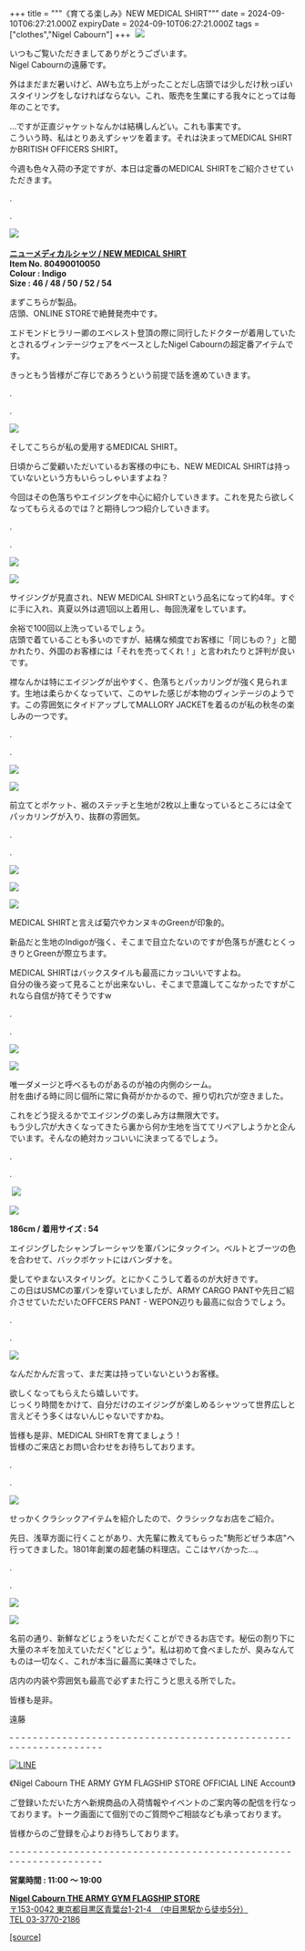 +++
title = """《育てる楽しみ》NEW MEDICAL SHIRT"""
date = 2024-09-10T06:27:21.000Z
expiryDate = 2024-09-10T06:27:21.000Z
tags = ["clothes","Nigel Cabourn"]
+++
 ![](https://cdn.shopify.com/s/files/1/0094/9295/5196/files/IMG_2478_480x480.jpg?v=1725871578)

いつもご覧いただきましてありがとうございます。  
Nigel Cabournの遠藤です。

外はまだまだ暑いけど、AWも立ち上がったことだし店頭では少しだけ秋っぽいスタイリングをしなければならない。これ、販売を生業にする我々にとっては毎年のことです。

…ですが正直ジャケットなんかは結構しんどい。これも事実です。  
こういう時、私はとりあえずシャツを着ます。それは決まってMEDICAL SHIRTかBRITISH OFFICERS SHIRT。

今週も色々入荷の予定ですが、本日は定番のMEDICAL SHIRTをご紹介させていただきます。

.

.

![](https://cdn.shopify.com/s/files/1/0094/9295/5196/files/IMG_2355_e6b2a213-12cb-49ad-a363-06f31156a580_480x480.jpg?v=1725871579) 

[**ニューメディカルシャツ / NEW MEDICAL SHIRT**](https://cabourn.jp/products/80490010050)  
**Item No. 80490010050**  
**Colour : Indigo**  
**Size : 46 / 48 / 50 / 52 / 54**

まずこちらが製品。  
店頭、ONLINE STOREで絶賛発売中です。

エドモンドヒラリー卿のエベレスト登頂の際に同行したドクターが着用していたとされるヴィンテージウェアをベースとしたNigel Cabournの超定番アイテムです。

きっともう皆様がご存じであろうという前提で話を進めていきます。

.

.

![](https://cdn.shopify.com/s/files/1/0094/9295/5196/files/IMG_2354_fbe76d57-af1d-40cb-b6bc-c6e1202c42b5_480x480.jpg?v=1725871579)

そしてこちらが私の愛用するMEDICAL SHIRT。

日頃からご愛顧いただいているお客様の中にも、NEW MEDICAL SHIRTは持っていないという方もいらっしゃいますよね？

今回はその色落ちやエイジングを中心に紹介していきます。これを見たら欲しくなってもらえるのでは？と期待しつつ紹介していきます。

.

.

![](https://cdn.shopify.com/s/files/1/0094/9295/5196/files/IMG_2545_59eeabcb-acc8-4292-966b-59acc9100636_480x480.jpg?v=1725871579)

![](https://cdn.shopify.com/s/files/1/0094/9295/5196/files/IMG_2518_480x480.jpg?v=1725871579)

サイジングが見直され、NEW MEDICAL SHIRTという品名になって約4年。すぐに手に入れ、真夏以外は週1回以上着用し、毎回洗濯をしています。

余裕で100回以上洗っているでしょう。  
店頭で着ていることも多いのですが、結構な頻度でお客様に「同じもの？」と聞かれたり、外国のお客様には「それを売ってくれ！」と言われたりと評判が良いです。

襟なんかは特にエイジングが出やすく、色落ちとパッカリングが強く見られます。生地は柔らかくなっていて、このヤレた感じが本物のヴィンテージのようです。この雰囲気にタイドアップしてMALLORY JACKETを着るのが私の秋冬の楽しみの一つです。

.

.

![](https://cdn.shopify.com/s/files/1/0094/9295/5196/files/IMG_2513_b1d1fc27-54fd-43e3-a64f-a4bab624abed_480x480.jpg?v=1725871580)

![](https://cdn.shopify.com/s/files/1/0094/9295/5196/files/IMG_2527_3a6f5f5a-27a6-4b0f-b7a7-ecd276038a75_480x480.jpg?v=1725871579)

前立てとポケット、裾のステッチと生地が2枚以上重なっているところには全てパッカリングが入り、抜群の雰囲気。

.

.

![](https://cdn.shopify.com/s/files/1/0094/9295/5196/files/IMG_2501_480x480.jpg?v=1725871579)

![](https://cdn.shopify.com/s/files/1/0094/9295/5196/files/IMG_2506_b165ecce-8685-4a1d-8b33-44404b45cfdc_480x480.jpg?v=1725871579)

![](https://cdn.shopify.com/s/files/1/0094/9295/5196/files/IMG_2522_dd14d07b-fb05-4d92-bc6f-312b98cd4a1f_480x480.jpg?v=1725871579)

MEDICAL SHIRTと言えば菊穴やカンヌキのGreenが印象的。

新品だと生地のIndigoが強く、そこまで目立たないのですが色落ちが進むとくっきりとGreenが際立ちます。

MEDICAL SHIRTはバックスタイルも最高にカッコいいですよね。  
自分の後ろ姿って見ることが出来ないし、そこまで意識してこなかったですがこれなら自信が持てそうですw

.

.

![](https://cdn.shopify.com/s/files/1/0094/9295/5196/files/IMG_2497_480x480.jpg?v=1725871579)

![](https://cdn.shopify.com/s/files/1/0094/9295/5196/files/IMG_2489_480x480.jpg?v=1725871578)

唯一ダメージと呼べるものがあるのが袖の内側のシーム。  
肘を曲げる時に同じ個所に常に負荷がかかるので、擦り切れ穴が空きました。

これをどう捉えるかでエイジングの楽しみ方は無限大です。  
もう少し穴が大きくなってきたら裏から何か生地を当ててリペアしようかと企んでいます。そんなの絶対カッコいいに決まってるでしょう。

.

.

 **![](https://cdn.shopify.com/s/files/1/0094/9295/5196/files/IMG_2359_f72b3d8d-a296-46ca-a4fe-16a040ddf207_480x480.jpg?v=1725871579)**

**![](https://cdn.shopify.com/s/files/1/0094/9295/5196/files/IMG_2402_89080b4f-d179-4239-9a7c-d6e180d665b8_480x480.jpg?v=1725871579)**

**186cm / 着用サイズ : 54**

エイジングしたシャンブレーシャツを軍パンにタックイン。ベルトとブーツの色を合わせて、バックポケットにはバンダナを。

愛してやまないスタイリング。とにかくこうして着るのが大好きです。  
この日はUSMCの軍パンを穿いていましたが、ARMY CARGO PANTや先日ご紹介させていただいたOFFCERS PANT - WEPON辺りも最高に似合うでしょう。

.

.

![](https://cdn.shopify.com/s/files/1/0094/9295/5196/files/IMG_2340_480x480.jpg?v=1725947482)

なんだかんだ言って、まだ実は持っていないというお客様。

欲しくなってもらえたら嬉しいです。  
じっくり時間をかけて、自分だけのエイジングが楽しめるシャツって世界広しと言えどそう多くはないんじゃないですかね。

皆様も是非、MEDICAL SHIRTを育てましょう！  
皆様のご来店とお問い合わせをお待ちしております。

.

.

![](https://cdn.shopify.com/s/files/1/0094/9295/5196/files/IMG_5962_480x480.jpg?v=1725948022)

せっかくクラシックアイテムを紹介したので、クラシックなお店をご紹介。

先日、浅草方面に行くことがあり、大先輩に教えてもらった"駒形どぜう本店"へ行ってきました。1801年創業の超老舗の料理店。ここはヤバかった…。

.

.

![](https://cdn.shopify.com/s/files/1/0094/9295/5196/files/IMG_5963_ef7c302f-bdd9-4e8f-be94-7d41f0c6c5a8_480x480.jpg?v=1725948022)

![](https://cdn.shopify.com/s/files/1/0094/9295/5196/files/IMG_5965_33329627-48d3-46de-9a8a-301644a671c9_480x480.jpg?v=1725948022)

名前の通り、新鮮などじょうをいただくことができるお店です。秘伝の割り下に大量のネギを加えていただく"どじょう"。私は初めて食べましたが、臭みなんてものは一切なく、これが本当に最高に美味さでした。

店内の内装や雰囲気も最高で必ずまた行こうと思える所でした。

皆様も是非。

遠藤

\- - - - - - - - - - - - - - - - - - - - - - - - - - - - - - - - - - - - - - - - - - - - - - - - - - - - - - - - - - - - - - - -  

[![LINE](https://cdn.shopify.com/s/files/1/0094/9295/5196/files/ja_600x600.png?v=1631941030)](https://lin.ee/NpdpRpF)

《Nigel Cabourn THE ARMY GYM FLAGSHIP STORE OFFICIAL LINE Account》

ご登録いただいた方へ新規商品の入荷情報やイベントのご案内等の配信を行なっております。トーク画面にて個別でのご質問やご相談なども承っております。

皆様からのご登録を心よりお待ちしております。

\- - - - - - - - - - - - - - - - - - - - - - - - - - - - - - - - - - - - - - - - - - - - - - - - - - - - - - - - - - - - - - - - 

**営業時間 : 11:00 〜 19:00**

[**Nigel Cabourn THE ARMY GYM FLAGSHIP STORE**](https://cabourn.jp/pages/flagship)  
[〒153-0042 東京都目黒区青葉台1-21-4　（中目黒駅から徒歩5分）](https://cabourn.jp/pages/flagship)  
[TEL 03-3770-2186](https://cabourn.jp/pages/flagship)

[[source]](https://cabourn.jp/blogs/shop-info/flagship20240910)
